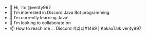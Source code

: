 - 👋 Hi, I’m @verity997
- 👀 I’m interested in Discord Java Bot programming.
- 🌱 I’m currently learning Java!
- 💞️ I’m looking to collaborate on 
- 📫 How to reach me ... Discord 베리티#1469 | KakaoTalk verity997

<!---
verity997/verity997 is a ✨ special ✨ repository because its `README.md` (this file) appears on your GitHub profile.
You can click the Preview link to take a look at your changes.
--->
